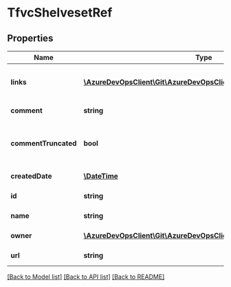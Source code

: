 # TfvcShelvesetRef

## Properties
Name | Type | Description | Notes
------------ | ------------- | ------------- | -------------
**links** | [**\AzureDevOpsClient\Git\AzureDevOpsClient\Git\Model\ReferenceLinks**](ReferenceLinks.md) | List of reference links for the shelveset. | [optional] 
**comment** | **string** | Shelveset comment. | [optional] 
**commentTruncated** | **bool** | Shelveset comment truncated as applicable. | [optional] 
**createdDate** | [**\DateTime**](\DateTime.md) | Shelveset create date. | [optional] 
**id** | **string** | Shelveset Id. | [optional] 
**name** | **string** | Shelveset name. | [optional] 
**owner** | [**\AzureDevOpsClient\Git\AzureDevOpsClient\Git\Model\IdentityRef**](IdentityRef.md) | Shelveset Owner. | [optional] 
**url** | **string** | Shelveset Url. | [optional] 

[[Back to Model list]](../README.md#documentation-for-models) [[Back to API list]](../README.md#documentation-for-api-endpoints) [[Back to README]](../README.md)


